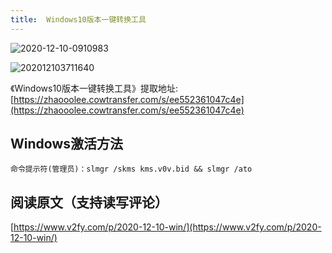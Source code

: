 ```yaml
---
title:  Windows10版本一键转换工具
---
```




![2020-12-10-0910983](https://www.v2fy.com/asset/0i/jikemiji/jikemiji-md/2020-12-10-win.assets/2020-12-10-0910983.png)

![202012103711640](https://www.v2fy.com/asset/0i/jikemiji/jikemiji-md/2020-12-10-win.assets/202012103711640.png)



《Windows10版本一键转换工具》提取地址: [https://zhaooolee.cowtransfer.com/s/ee552361047c4e](https://zhaooolee.cowtransfer.com/s/ee552361047c4e)



## Windows激活方法



```
命令提示符(管理员)：slmgr /skms kms.v0v.bid && slmgr /ato
```





## 阅读原文（支持读写评论）

[https://www.v2fy.com/p/2020-12-10-win/](https://www.v2fy.com/p/2020-12-10-win/)

